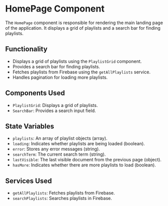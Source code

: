 # HomePage Component

The `HomePage` component is responsible for rendering the main landing page of the application. It displays a grid of playlists and a search bar for finding playlists.

## Functionality

-   Displays a grid of playlists using the `PlaylistGrid` component.
-   Provides a search bar for finding playlists.
-   Fetches playlists from Firebase using the `getAllPlaylists` service.
-   Handles pagination for loading more playlists.

## Components Used

-   `PlaylistGrid`: Displays a grid of playlists.
-   `SearchBar`: Provides a search input field.

## State Variables

-   `playlists`: An array of playlist objects (array).
-   `loading`: Indicates whether playlists are being loaded (boolean).
-   `error`: Stores any error messages (string).
-   `searchTerm`: The current search term (string).
-   `lastVisible`: The last visible document from the previous page (object).
-   `hasMore`: Indicates whether there are more playlists to load (boolean).

## Services Used

-   `getAllPlaylists`: Fetches playlists from Firebase.
-   `searchPlaylists`: Searches playlists in Firebase.
